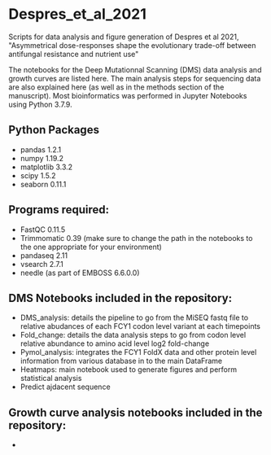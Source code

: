 # Despres_et_al_2021
Scripts for data analysis and figure generation of Despres et al 2021, "Asymmetrical dose-responses shape the evolutionary trade-off between antifungal resistance and nutrient use"

The notebooks for the Deep Mutationnal Scanning (DMS) data analysis and growth curves are listed here. The main analysis steps for sequencing data are also explained here (as well as in the methods section of the manuscript). Most bioinformatics was performed in Jupyter Notebooks using Python 3.7.9.

## Python Packages
 - pandas 1.2.1
 - numpy 1.19.2
 - matplotlib 3.3.2
 - scipy 1.5.2
 - seaborn 0.11.1

## Programs required:
 - FastQC 0.11.5
 - Trimmomatic 0.39 (make sure to change the path in the notebooks to the one appropriate for your environment)
 - pandaseq 2.11
 - vsearch 2.7.1
 - needle (as part of EMBOSS 6.6.0.0)

## DMS Notebooks included in the repository:
 - DMS_analysis: details the pipeline to go from the MiSEQ fastq file to relative abudances of each FCY1 codon level variant at each timepoints
 - Fold_change: details the data analysis steps to go from codon level relative abundance to amino acid level log2 fold-change 
 - Pymol_analysis: integrates the FCY1 FoldX data and other protein level information from various database in to the main DataFrame
 - Heatmaps: main notebook used to generate figures and perform statistical analysis
 - Predict ajdacent sequence

## Growth curve analysis notebooks included in the repository:
 - 
